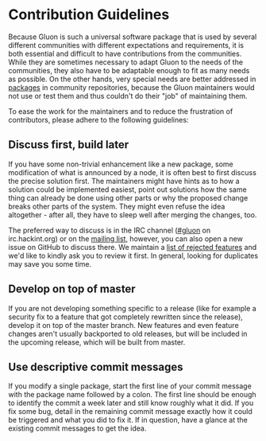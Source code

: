 Contribution Guidelines
=======================

Because Gluon is such a universal software package that is used by several
different communities with different expectations and requirements, it is both
essential and difficult to have contributions from the communities. While they
are sometimes necessary to adapt Gluon to the needs of the communities, they
also have to be adaptable enough to fit as many needs as possible. On the other
hands, very special needs are better addressed in [packages] in community
repositories, because the Gluon maintainers would not use or test them and
thus couldn't do their "job" of maintaining them.

To ease the work for the maintainers and to reduce the frustration of
contributors, please adhere to the following guidelines:

Discuss first, build later
--------------------------
If you have some non-trivial enhancement like a new package, some modification
of what is announced by a node, it is often best to first discuss the precise
solution first. The maintainers might have hints as to how a solution could be
implemented easiest, point out solutions how the same thing can already be done
using other parts or why the proposed change breaks other parts of the system.
They might even refuse the idea altogether - after all, they have to sleep well
after merging the changes, too.

The preferred way to discuss is in the IRC channel ([#gluon] on irc.hackint.org)
or on the [mailing list], however, you can also open a new issue on GitHub to
discuss there. We maintain a [list of rejected features] and we'd like to
kindly ask you to review it first. In general, looking for duplicates may save
you some time.

Develop on top of master
------------------------
If you are not developing something specific to a release (like for example a
security fix to a feature that got completely rewritten since the release),
develop it on top of the master branch. New features and even feature changes
aren't usually backported to old releases, but will be included in the upcoming
release, which will be built from master.

Use descriptive commit messages
-------------------------------
If you modify a single package, start the first line of your commit message
with the package name followed by a colon. The first line should be enough to
identify the commit a week later and still know roughly what it did. If you
fix some bug, detail in the remaining commit message exactly how it could be
triggered and what you did to fix it. If in question, have a glance at the
existing commit messages to get the idea.


[packages]: https://gluon.readthedocs.io/en/latest/user/site.html#packages
[#gluon]: https://webirc.hackint.org/#gluon
[mailing list]: mailto:gluon@luebeck.freifunk.net
[list of rejected features]: https://github.com/freifunk-gluon/gluon/issues?q=label%3A%222.+status%3A+rejected%22
